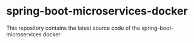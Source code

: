 # spring-boot-microservices-docker
This repository contains the latest source code of the spring-boot-microservices docker
